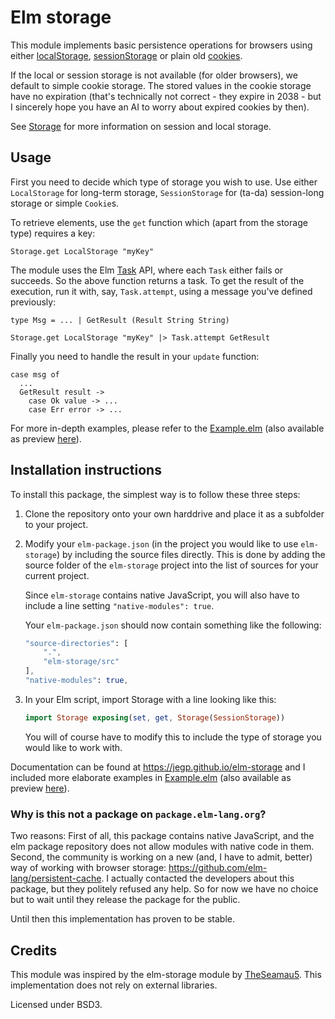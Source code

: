 # Elm storage

This module implements basic persistence operations for browsers using either
[localStorage](https://developer.mozilla.org/en-US/docs/Web/API/Window/localStorage),
[sessionStorage](https://developer.mozilla.org/en-US/docs/Web/API/Window/sessionStorage)
or plain old [cookies](https://developer.mozilla.org/en-US/docs/Web/HTTP/Cookies).

If the local or session storage is not available (for older browsers), we default to simple cookie
storage. The stored values in the cookie storage have no expiration (that's
technically not correct - they expire in 2038 - but I sincerely hope you have
an AI to worry about expired cookies by then).

See [Storage](https://developer.mozilla.org/en-US/docs/Web/API/Storage) for more
information on session and local storage.

## Usage
First you need to decide which type of storage you wish to use. Use either
``LocalStorage`` for long-term storage, ``SessionStorage`` for (ta-da)
session-long storage or simple ``Cookie``s.

To retrieve elements, use the ``get`` function which (apart from the storage
type) requires a key:

    Storage.get LocalStorage "myKey"

The module uses the Elm [Task](https://guide.elm-lang.org/error_handling/task.html)
API, where each ``Task`` either fails or succeeds. So the above function
returns a task. To get the result of the execution, run it with, say,
``Task.attempt``, using a message you've defined previously:

    type Msg = ... | GetResult (Result String String)

    Storage.get LocalStorage "myKey" |> Task.attempt GetResult

Finally you need to handle the result in your ``update`` function:

    case msg of
      ...
      GetResult result ->
        case Ok value -> ...
        case Err error -> ...

For more in-depth examples, please refer to the
[Example.elm](https://github.com/Jegp/elm-storage/blob/master/Example.elm)
(also available as preview
[here](https://jegp.github.io/elm-storage/example.html)).

## Installation instructions
To install this package, the simplest way is to follow these three steps:

1. Clone the repository onto your own harddrive and place it as a subfolder to
   your project.
2. Modify your ``elm-package.json`` (in the project you would like to use
   ``elm-storage``) by including the source files directly. This is done by
   adding the source folder of the ``elm-storage`` project into the list of
   sources for your current project.

   Since ``elm-storage`` contains native
   JavaScript, you will also have to include a line setting
   ``"native-modules": true``.

   Your ``elm-package.json`` should now contain
   something like the following:
   ````elm
   "source-directories": [
       ".",
       "elm-storage/src"
   ],
   "native-modules": true,
   ````
3. In your Elm script, import Storage with a line looking like this:

   ````elm
   import Storage exposing(set, get, Storage(SessionStorage))
   ````

   You will of course have to modify this to include the type of storage you
   would like to work with.

Documentation can be found at https://jegp.github.io/elm-storage and I included
more elaborate examples in [Example.elm](https://github.com/Jegp/elm-storage/blob/master/Example.elm)
(also available as preview
[here](https://jegp.github.io/elm-storage/example.html)).

### Why is this not a package on ``package.elm-lang.org``?
Two reasons: First of all, this package contains native JavaScript, and the
elm package repository does not allow modules with native code in them.
Second, the community is working on a new (and, I have to admit, better) way
of working with browser storage: https://github.com/elm-lang/persistent-cache.
I actually contacted the developers about this package, but they politely
refused any help. So for now we have no choice but to wait until they release
the package for the public.

Until then this implementation has proven to be stable.

## Credits
This module was inspired by the elm-storage module by
[TheSeamau5](https://github.com/TheSeamau5/elm-storage). This implementation
does not rely on external libraries.

Licensed under BSD3.
